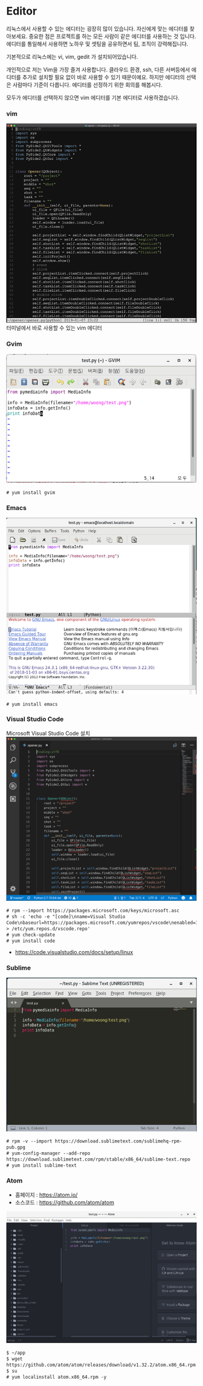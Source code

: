 # Editor
리눅스에서 사용할 수 있는 에디터는 굉장히 많이 있습니다.
자신에게 맞는 에디터를 찾아보세요.
중요한 점은 프로젝트를 하는 모든 사람이 같은 에디터를 사용하는 것 입니다.
에디터를 통일해서 사용하면 노하우 및 셋팅을 공유하면서 팀, 조직이 강력해집니다.

기본적으로 리눅스에는 vi, vim, gedit 가 설치되어있습니다.

개인적으로 저는 Vim을 가장 즐겨 사용합니다. 클라우드 환경, ssh, 다른 서버등에서 에디터를 추가로 설치할 필요 없이 바로 사용할 수 있기 때문이예요. 하지만 에디터의 선택은 사람마다 기준이 다릅니다. 에디터를 선정하기 위한 회의를 해봅시다.

모두가 에디터를 선택하지 않으면 vim 에디터를 기본 에디터로 사용하겠습니다.

### vim
![vim](../figures/vim.png)
터미널에서 바로 사용할 수 있는 vim 에디터

### Gvim
![gvim](../figures/gvim.png)

```
# yum install gvim
```

### Emacs
![emacs](../figures/emacs.png)

```
# yum install emacs
```

### Visual Studio Code
Microsoft Visual Studio Code 설치
![vcode](../figures/vcode.png)

```
# rpm --import https://packages.microsoft.com/keys/microsoft.asc
# sh -c 'echo -e "[code]\nname=Visual Studio Code\nbaseurl=https://packages.microsoft.com/yumrepos/vscode\nenabled=1\ngpgcheck=1\ngpgkey=https://packages.microsoft.com/keys/microsoft.asc" > /etc/yum.repos.d/vscode.repo'
# yum check-update
# yum install code
```

- https://code.visualstudio.com/docs/setup/linux

### Sublime

![sublime](../figures/sublime.png)

```
# rpm -v --import https://download.sublimetext.com/sublimehq-rpm-pub.gpg
# yum-config-manager --add-repo https://download.sublimetext.com/rpm/stable/x86_64/sublime-text.repo
# yum install sublime-text
```

### Atom
- 홈페이지 : https://atom.io/
- 소스코드 : https://github.com/atom/atom

![atom](../figures/atom.png)

```
$ ~/app
$ wget https://github.com/atom/atom/releases/download/v1.32.2/atom.x86_64.rpm
$ su
# yum localinstall atom.x86_64.rpm -y
```